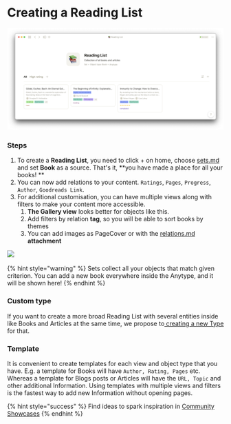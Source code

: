 # Creating a Reading List

![](<../.gitbook/assets/Screenshot 2021-11-09 at 18.54.53.png>)

### Steps

1. To create a **Reading List**, you need to click + on home, choose [sets.md](../fundamentals/sets.md "mention") and set **Book** as a source. That's it, **you have made a place for all your books! **
2. &#x20;You can now add relations to your content. `Ratings`, `Pages`, `Progress`, `Author`, `Goodreads Link`.
3. For additional customisation, you can have multiple views along with filters to make your content more accessible.&#x20;
   1. **The Gallery view** looks better for objects like this.
   2. Add filters by relation **tag**, so you will be able to sort books by themes
   3. You can add images as PageCover or with the [relations.md](../fundamentals/relations.md "mention") **attachment**&#x20;

![](<../.gitbook/assets/test (2) (1).gif>)

{% hint style="warning" %}
Sets collect all your objects that match given criterion. You can add a new book everywhere inside the Anytype, and it will be shown here!
{% endhint %}

### Custom type

If you want to create a more broad Reading List with several entities inside like Books and Articles at the same time, we propose to[ creating a new Type](https://doc.anytype.io/intro/fundamentals/type#creating-types) for that.

### Template

It is convenient to create templates for each view and object type that you have. E.g. a template for Books will have `Author, Rating, Pages` etc. Whereas a template for Blogs posts or Articles will have the `URL, Topic` and other additional Information. Using templates with multiple views and filters is the fastest way to add new Information without opening pages.

{% hint style="success" %}
​Find ideas to spark inspiration in [Community Showcases](https://community.anytype.io/c/general-discussion/showcase/13)
{% endhint %}
